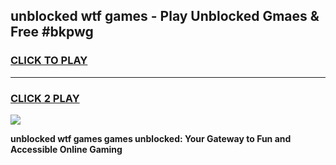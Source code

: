 
## unblocked wtf games - Play Unblocked Gmaes & Free #bkpwg
<h3>
<a href="https://news.freeplayer.one?title=unblocked_wtf_games&ref=26F">CLICK TO PLAY</a></h3>
<hr>

<h3>
<a href="https://news.freeplayer.one?title=unblocked_wtf_games&ref=26F">CLICK 2 PLAY</a>
  
</h3>

<a href="https://news.freeplayer.one?title=unblocked_wtf_games&ref=26F/"><img src="https://clearcache.store/games.png"></a>


**unblocked wtf games games unblocked: Your Gateway to Fun and Accessible Online Gaming**
